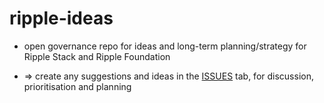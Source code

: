 # ripple-ideas

* open governance repo for ideas and long-term planning/strategy for Ripple Stack and Ripple Foundation

* => create any suggestions and ideas in the [ISSUES](https://github.com/pacharanero/ripple-ideas/issues) tab, for discussion, prioritisation and planning
